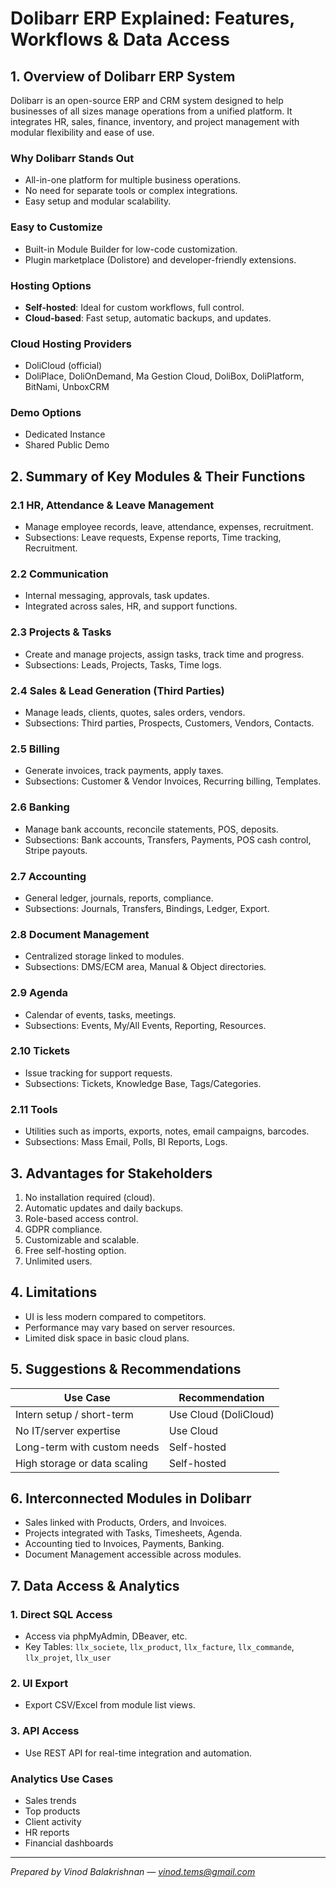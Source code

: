 # Dolibarr ERP Explained: Features, Workflows & Data Access

## 1. Overview of Dolibarr ERP System

Dolibarr is an open-source ERP and CRM system designed to help businesses of all sizes manage operations from a unified platform. It integrates HR, sales, finance, inventory, and project management with modular flexibility and ease of use.

### Why Dolibarr Stands Out

* All-in-one platform for multiple business operations.
* No need for separate tools or complex integrations.
* Easy setup and modular scalability.

### Easy to Customize

* Built-in Module Builder for low-code customization.
* Plugin marketplace (Dolistore) and developer-friendly extensions.

### Hosting Options

* **Self-hosted**: Ideal for custom workflows, full control.
* **Cloud-based**: Fast setup, automatic backups, and updates.

### Cloud Hosting Providers

* DoliCloud (official)
* DoliPlace, DoliOnDemand, Ma Gestion Cloud, DoliBox, DoliPlatform, BitNami, UnboxCRM

### Demo Options

* Dedicated Instance
* Shared Public Demo

## 2. Summary of Key Modules & Their Functions

### 2.1 HR, Attendance & Leave Management

* Manage employee records, leave, attendance, expenses, recruitment.
* Subsections: Leave requests, Expense reports, Time tracking, Recruitment.

### 2.2 Communication

* Internal messaging, approvals, task updates.
* Integrated across sales, HR, and support functions.

### 2.3 Projects & Tasks

* Create and manage projects, assign tasks, track time and progress.
* Subsections: Leads, Projects, Tasks, Time logs.

### 2.4 Sales & Lead Generation (Third Parties)

* Manage leads, clients, quotes, sales orders, vendors.
* Subsections: Third parties, Prospects, Customers, Vendors, Contacts.

### 2.5 Billing

* Generate invoices, track payments, apply taxes.
* Subsections: Customer & Vendor Invoices, Recurring billing, Templates.

### 2.6 Banking

* Manage bank accounts, reconcile statements, POS, deposits.
* Subsections: Bank accounts, Transfers, Payments, POS cash control, Stripe payouts.

### 2.7 Accounting

* General ledger, journals, reports, compliance.
* Subsections: Journals, Transfers, Bindings, Ledger, Export.

### 2.8 Document Management

* Centralized storage linked to modules.
* Subsections: DMS/ECM area, Manual & Object directories.

### 2.9 Agenda

* Calendar of events, tasks, meetings.
* Subsections: Events, My/All Events, Reporting, Resources.

### 2.10 Tickets

* Issue tracking for support requests.
* Subsections: Tickets, Knowledge Base, Tags/Categories.

### 2.11 Tools

* Utilities such as imports, exports, notes, email campaigns, barcodes.
* Subsections: Mass Email, Polls, BI Reports, Logs.

## 3. Advantages for Stakeholders

1. No installation required (cloud).
2. Automatic updates and daily backups.
3. Role-based access control.
4. GDPR compliance.
5. Customizable and scalable.
6. Free self-hosting option.
7. Unlimited users.

## 4. Limitations

* UI is less modern compared to competitors.
* Performance may vary based on server resources.
* Limited disk space in basic cloud plans.

## 5. Suggestions & Recommendations

| Use Case                     | Recommendation        |
| ---------------------------- | --------------------- |
| Intern setup / short-term    | Use Cloud (DoliCloud) |
| No IT/server expertise       | Use Cloud             |
| Long-term with custom needs  | Self-hosted           |
| High storage or data scaling | Self-hosted           |

## 6. Interconnected Modules in Dolibarr

* Sales linked with Products, Orders, and Invoices.
* Projects integrated with Tasks, Timesheets, Agenda.
* Accounting tied to Invoices, Payments, Banking.
* Document Management accessible across modules.

## 7. Data Access & Analytics

### 1. Direct SQL Access

* Access via phpMyAdmin, DBeaver, etc.
* Key Tables: `llx_societe`, `llx_product`, `llx_facture`, `llx_commande`, `llx_projet`, `llx_user`

### 2. UI Export

* Export CSV/Excel from module list views.

### 3. API Access

* Use REST API for real-time integration and automation.

### Analytics Use Cases

* Sales trends
* Top products
* Client activity
* HR reports
* Financial dashboards

---

*Prepared by Vinod Balakrishnan — [vinod.tems@gmail.com](mailto:vinod.tems@gmail.com)*
